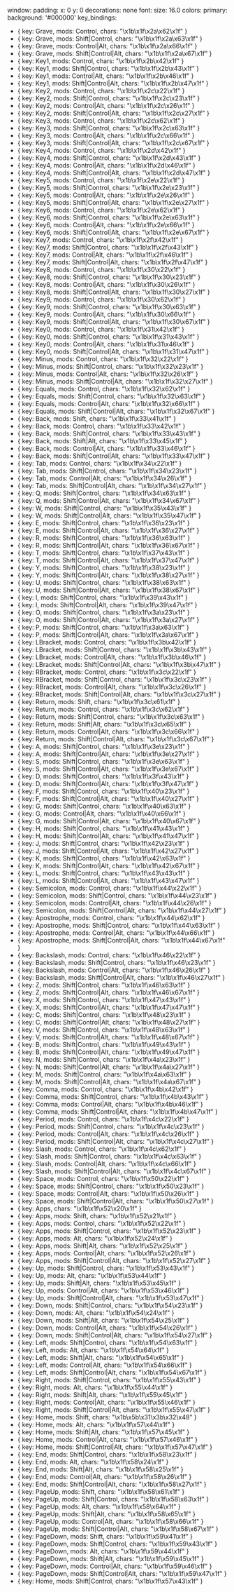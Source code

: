 window:
  padding:
    x: 0
    y: 0
  decorations: none
font:
  size: 16.0
colors:
  primary:
    background: '#000000'
key_bindings:
- { key: Grave, mods: Control, chars: "\x1b\x1f\x2a\x62\x1f" }
- { key: Grave, mods: Shift|Control, chars: "\x1b\x1f\x2a\x63\x1f" }
- { key: Grave, mods: Control|Alt, chars: "\x1b\x1f\x2a\x66\x1f" }
- { key: Grave, mods: Shift|Control|Alt, chars: "\x1b\x1f\x2a\x67\x1f" }
- { key: Key1, mods: Control, chars: "\x1b\x1f\x2b\x42\x1f" }
- { key: Key1, mods: Shift|Control, chars: "\x1b\x1f\x2b\x43\x1f" }
- { key: Key1, mods: Control|Alt, chars: "\x1b\x1f\x2b\x46\x1f" }
- { key: Key1, mods: Shift|Control|Alt, chars: "\x1b\x1f\x2b\x47\x1f" }
- { key: Key2, mods: Control, chars: "\x1b\x1f\x2c\x22\x1f" }
- { key: Key2, mods: Shift|Control, chars: "\x1b\x1f\x2c\x23\x1f" }
- { key: Key2, mods: Control|Alt, chars: "\x1b\x1f\x2c\x26\x1f" }
- { key: Key2, mods: Shift|Control|Alt, chars: "\x1b\x1f\x2c\x27\x1f" }
- { key: Key3, mods: Control, chars: "\x1b\x1f\x2c\x62\x1f" }
- { key: Key3, mods: Shift|Control, chars: "\x1b\x1f\x2c\x63\x1f" }
- { key: Key3, mods: Control|Alt, chars: "\x1b\x1f\x2c\x66\x1f" }
- { key: Key3, mods: Shift|Control|Alt, chars: "\x1b\x1f\x2c\x67\x1f" }
- { key: Key4, mods: Control, chars: "\x1b\x1f\x2d\x42\x1f" }
- { key: Key4, mods: Shift|Control, chars: "\x1b\x1f\x2d\x43\x1f" }
- { key: Key4, mods: Control|Alt, chars: "\x1b\x1f\x2d\x46\x1f" }
- { key: Key4, mods: Shift|Control|Alt, chars: "\x1b\x1f\x2d\x47\x1f" }
- { key: Key5, mods: Control, chars: "\x1b\x1f\x2e\x22\x1f" }
- { key: Key5, mods: Shift|Control, chars: "\x1b\x1f\x2e\x23\x1f" }
- { key: Key5, mods: Control|Alt, chars: "\x1b\x1f\x2e\x26\x1f" }
- { key: Key5, mods: Shift|Control|Alt, chars: "\x1b\x1f\x2e\x27\x1f" }
- { key: Key6, mods: Control, chars: "\x1b\x1f\x2e\x62\x1f" }
- { key: Key6, mods: Shift|Control, chars: "\x1b\x1f\x2e\x63\x1f" }
- { key: Key6, mods: Control|Alt, chars: "\x1b\x1f\x2e\x66\x1f" }
- { key: Key6, mods: Shift|Control|Alt, chars: "\x1b\x1f\x2e\x67\x1f" }
- { key: Key7, mods: Control, chars: "\x1b\x1f\x2f\x42\x1f" }
- { key: Key7, mods: Shift|Control, chars: "\x1b\x1f\x2f\x43\x1f" }
- { key: Key7, mods: Control|Alt, chars: "\x1b\x1f\x2f\x46\x1f" }
- { key: Key7, mods: Shift|Control|Alt, chars: "\x1b\x1f\x2f\x47\x1f" }
- { key: Key8, mods: Control, chars: "\x1b\x1f\x30\x22\x1f" }
- { key: Key8, mods: Shift|Control, chars: "\x1b\x1f\x30\x23\x1f" }
- { key: Key8, mods: Control|Alt, chars: "\x1b\x1f\x30\x26\x1f" }
- { key: Key8, mods: Shift|Control|Alt, chars: "\x1b\x1f\x30\x27\x1f" }
- { key: Key9, mods: Control, chars: "\x1b\x1f\x30\x62\x1f" }
- { key: Key9, mods: Shift|Control, chars: "\x1b\x1f\x30\x63\x1f" }
- { key: Key9, mods: Control|Alt, chars: "\x1b\x1f\x30\x66\x1f" }
- { key: Key9, mods: Shift|Control|Alt, chars: "\x1b\x1f\x30\x67\x1f" }
- { key: Key0, mods: Control, chars: "\x1b\x1f\x31\x42\x1f" }
- { key: Key0, mods: Shift|Control, chars: "\x1b\x1f\x31\x43\x1f" }
- { key: Key0, mods: Control|Alt, chars: "\x1b\x1f\x31\x46\x1f" }
- { key: Key0, mods: Shift|Control|Alt, chars: "\x1b\x1f\x31\x47\x1f" }
- { key: Minus, mods: Control, chars: "\x1b\x1f\x32\x22\x1f" }
- { key: Minus, mods: Shift|Control, chars: "\x1b\x1f\x32\x23\x1f" }
- { key: Minus, mods: Control|Alt, chars: "\x1b\x1f\x32\x26\x1f" }
- { key: Minus, mods: Shift|Control|Alt, chars: "\x1b\x1f\x32\x27\x1f" }
- { key: Equals, mods: Control, chars: "\x1b\x1f\x32\x62\x1f" }
- { key: Equals, mods: Shift|Control, chars: "\x1b\x1f\x32\x63\x1f" }
- { key: Equals, mods: Control|Alt, chars: "\x1b\x1f\x32\x66\x1f" }
- { key: Equals, mods: Shift|Control|Alt, chars: "\x1b\x1f\x32\x67\x1f" }
- { key: Back, mods: Shift, chars: "\x1b\x1f\x33\x41\x1f" }
- { key: Back, mods: Control, chars: "\x1b\x1f\x33\x42\x1f" }
- { key: Back, mods: Shift|Control, chars: "\x1b\x1f\x33\x43\x1f" }
- { key: Back, mods: Shift|Alt, chars: "\x1b\x1f\x33\x45\x1f" }
- { key: Back, mods: Control|Alt, chars: "\x1b\x1f\x33\x46\x1f" }
- { key: Back, mods: Shift|Control|Alt, chars: "\x1b\x1f\x33\x47\x1f" }
- { key: Tab, mods: Control, chars: "\x1b\x1f\x34\x22\x1f" }
- { key: Tab, mods: Shift|Control, chars: "\x1b\x1f\x34\x23\x1f" }
- { key: Tab, mods: Control|Alt, chars: "\x1b\x1f\x34\x26\x1f" }
- { key: Tab, mods: Shift|Control|Alt, chars: "\x1b\x1f\x34\x27\x1f" }
- { key: Q, mods: Shift|Control, chars: "\x1b\x1f\x34\x63\x1f" }
- { key: Q, mods: Shift|Control|Alt, chars: "\x1b\x1f\x34\x67\x1f" }
- { key: W, mods: Shift|Control, chars: "\x1b\x1f\x35\x43\x1f" }
- { key: W, mods: Shift|Control|Alt, chars: "\x1b\x1f\x35\x47\x1f" }
- { key: E, mods: Shift|Control, chars: "\x1b\x1f\x36\x23\x1f" }
- { key: E, mods: Shift|Control|Alt, chars: "\x1b\x1f\x36\x27\x1f" }
- { key: R, mods: Shift|Control, chars: "\x1b\x1f\x36\x63\x1f" }
- { key: R, mods: Shift|Control|Alt, chars: "\x1b\x1f\x36\x67\x1f" }
- { key: T, mods: Shift|Control, chars: "\x1b\x1f\x37\x43\x1f" }
- { key: T, mods: Shift|Control|Alt, chars: "\x1b\x1f\x37\x47\x1f" }
- { key: Y, mods: Shift|Control, chars: "\x1b\x1f\x38\x23\x1f" }
- { key: Y, mods: Shift|Control|Alt, chars: "\x1b\x1f\x38\x27\x1f" }
- { key: U, mods: Shift|Control, chars: "\x1b\x1f\x38\x63\x1f" }
- { key: U, mods: Shift|Control|Alt, chars: "\x1b\x1f\x38\x67\x1f" }
- { key: I, mods: Shift|Control, chars: "\x1b\x1f\x39\x43\x1f" }
- { key: I, mods: Shift|Control|Alt, chars: "\x1b\x1f\x39\x47\x1f" }
- { key: O, mods: Shift|Control, chars: "\x1b\x1f\x3a\x23\x1f" }
- { key: O, mods: Shift|Control|Alt, chars: "\x1b\x1f\x3a\x27\x1f" }
- { key: P, mods: Shift|Control, chars: "\x1b\x1f\x3a\x63\x1f" }
- { key: P, mods: Shift|Control|Alt, chars: "\x1b\x1f\x3a\x67\x1f" }
- { key: LBracket, mods: Control, chars: "\x1b\x1f\x3b\x42\x1f" }
- { key: LBracket, mods: Shift|Control, chars: "\x1b\x1f\x3b\x43\x1f" }
- { key: LBracket, mods: Control|Alt, chars: "\x1b\x1f\x3b\x46\x1f" }
- { key: LBracket, mods: Shift|Control|Alt, chars: "\x1b\x1f\x3b\x47\x1f" }
- { key: RBracket, mods: Control, chars: "\x1b\x1f\x3c\x22\x1f" }
- { key: RBracket, mods: Shift|Control, chars: "\x1b\x1f\x3c\x23\x1f" }
- { key: RBracket, mods: Control|Alt, chars: "\x1b\x1f\x3c\x26\x1f" }
- { key: RBracket, mods: Shift|Control|Alt, chars: "\x1b\x1f\x3c\x27\x1f" }
- { key: Return, mods: Shift, chars: "\x1b\x1f\x3c\x61\x1f" }
- { key: Return, mods: Control, chars: "\x1b\x1f\x3c\x62\x1f" }
- { key: Return, mods: Shift|Control, chars: "\x1b\x1f\x3c\x63\x1f" }
- { key: Return, mods: Shift|Alt, chars: "\x1b\x1f\x3c\x65\x1f" }
- { key: Return, mods: Control|Alt, chars: "\x1b\x1f\x3c\x66\x1f" }
- { key: Return, mods: Shift|Control|Alt, chars: "\x1b\x1f\x3c\x67\x1f" }
- { key: A, mods: Shift|Control, chars: "\x1b\x1f\x3e\x23\x1f" }
- { key: A, mods: Shift|Control|Alt, chars: "\x1b\x1f\x3e\x27\x1f" }
- { key: S, mods: Shift|Control, chars: "\x1b\x1f\x3e\x63\x1f" }
- { key: S, mods: Shift|Control|Alt, chars: "\x1b\x1f\x3e\x67\x1f" }
- { key: D, mods: Shift|Control, chars: "\x1b\x1f\x3f\x43\x1f" }
- { key: D, mods: Shift|Control|Alt, chars: "\x1b\x1f\x3f\x47\x1f" }
- { key: F, mods: Shift|Control, chars: "\x1b\x1f\x40\x23\x1f" }
- { key: F, mods: Shift|Control|Alt, chars: "\x1b\x1f\x40\x27\x1f" }
- { key: G, mods: Shift|Control, chars: "\x1b\x1f\x40\x63\x1f" }
- { key: G, mods: Control|Alt, chars: "\x1b\x1f\x40\x66\x1f" }
- { key: G, mods: Shift|Control|Alt, chars: "\x1b\x1f\x40\x67\x1f" }
- { key: H, mods: Shift|Control, chars: "\x1b\x1f\x41\x43\x1f" }
- { key: H, mods: Shift|Control|Alt, chars: "\x1b\x1f\x41\x47\x1f" }
- { key: J, mods: Shift|Control, chars: "\x1b\x1f\x42\x23\x1f" }
- { key: J, mods: Shift|Control|Alt, chars: "\x1b\x1f\x42\x27\x1f" }
- { key: K, mods: Shift|Control, chars: "\x1b\x1f\x42\x63\x1f" }
- { key: K, mods: Shift|Control|Alt, chars: "\x1b\x1f\x42\x67\x1f" }
- { key: L, mods: Shift|Control, chars: "\x1b\x1f\x43\x43\x1f" }
- { key: L, mods: Shift|Control|Alt, chars: "\x1b\x1f\x43\x47\x1f" }
- { key: Semicolon, mods: Control, chars: "\x1b\x1f\x44\x22\x1f" }
- { key: Semicolon, mods: Shift|Control, chars: "\x1b\x1f\x44\x23\x1f" }
- { key: Semicolon, mods: Control|Alt, chars: "\x1b\x1f\x44\x26\x1f" }
- { key: Semicolon, mods: Shift|Control|Alt, chars: "\x1b\x1f\x44\x27\x1f" }
- { key: Apostrophe, mods: Control, chars: "\x1b\x1f\x44\x62\x1f" }
- { key: Apostrophe, mods: Shift|Control, chars: "\x1b\x1f\x44\x63\x1f" }
- { key: Apostrophe, mods: Control|Alt, chars: "\x1b\x1f\x44\x66\x1f" }
- { key: Apostrophe, mods: Shift|Control|Alt, chars: "\x1b\x1f\x44\x67\x1f" }
- { key: Backslash, mods: Control, chars: "\x1b\x1f\x46\x22\x1f" }
- { key: Backslash, mods: Shift|Control, chars: "\x1b\x1f\x46\x23\x1f" }
- { key: Backslash, mods: Control|Alt, chars: "\x1b\x1f\x46\x26\x1f" }
- { key: Backslash, mods: Shift|Control|Alt, chars: "\x1b\x1f\x46\x27\x1f" }
- { key: Z, mods: Shift|Control, chars: "\x1b\x1f\x46\x63\x1f" }
- { key: Z, mods: Shift|Control|Alt, chars: "\x1b\x1f\x46\x67\x1f" }
- { key: X, mods: Shift|Control, chars: "\x1b\x1f\x47\x43\x1f" }
- { key: X, mods: Shift|Control|Alt, chars: "\x1b\x1f\x47\x47\x1f" }
- { key: C, mods: Shift|Control, chars: "\x1b\x1f\x48\x23\x1f" }
- { key: C, mods: Shift|Control|Alt, chars: "\x1b\x1f\x48\x27\x1f" }
- { key: V, mods: Shift|Control, chars: "\x1b\x1f\x48\x63\x1f" }
- { key: V, mods: Shift|Control|Alt, chars: "\x1b\x1f\x48\x67\x1f" }
- { key: B, mods: Shift|Control, chars: "\x1b\x1f\x49\x43\x1f" }
- { key: B, mods: Shift|Control|Alt, chars: "\x1b\x1f\x49\x47\x1f" }
- { key: N, mods: Shift|Control, chars: "\x1b\x1f\x4a\x23\x1f" }
- { key: N, mods: Shift|Control|Alt, chars: "\x1b\x1f\x4a\x27\x1f" }
- { key: M, mods: Shift|Control, chars: "\x1b\x1f\x4a\x63\x1f" }
- { key: M, mods: Shift|Control|Alt, chars: "\x1b\x1f\x4a\x67\x1f" }
- { key: Comma, mods: Control, chars: "\x1b\x1f\x4b\x42\x1f" }
- { key: Comma, mods: Shift|Control, chars: "\x1b\x1f\x4b\x43\x1f" }
- { key: Comma, mods: Control|Alt, chars: "\x1b\x1f\x4b\x46\x1f" }
- { key: Comma, mods: Shift|Control|Alt, chars: "\x1b\x1f\x4b\x47\x1f" }
- { key: Period, mods: Control, chars: "\x1b\x1f\x4c\x22\x1f" }
- { key: Period, mods: Shift|Control, chars: "\x1b\x1f\x4c\x23\x1f" }
- { key: Period, mods: Control|Alt, chars: "\x1b\x1f\x4c\x26\x1f" }
- { key: Period, mods: Shift|Control|Alt, chars: "\x1b\x1f\x4c\x27\x1f" }
- { key: Slash, mods: Control, chars: "\x1b\x1f\x4c\x62\x1f" }
- { key: Slash, mods: Shift|Control, chars: "\x1b\x1f\x4c\x63\x1f" }
- { key: Slash, mods: Control|Alt, chars: "\x1b\x1f\x4c\x66\x1f" }
- { key: Slash, mods: Shift|Control|Alt, chars: "\x1b\x1f\x4c\x67\x1f" }
- { key: Space, mods: Control, chars: "\x1b\x1f\x50\x22\x1f" }
- { key: Space, mods: Shift|Control, chars: "\x1b\x1f\x50\x23\x1f" }
- { key: Space, mods: Control|Alt, chars: "\x1b\x1f\x50\x26\x1f" }
- { key: Space, mods: Shift|Control|Alt, chars: "\x1b\x1f\x50\x27\x1f" }
- { key: Apps, chars: "\x1b\x1f\x52\x20\x1f" }
- { key: Apps, mods: Shift, chars: "\x1b\x1f\x52\x21\x1f" }
- { key: Apps, mods: Control, chars: "\x1b\x1f\x52\x22\x1f" }
- { key: Apps, mods: Shift|Control, chars: "\x1b\x1f\x52\x23\x1f" }
- { key: Apps, mods: Alt, chars: "\x1b\x1f\x52\x24\x1f" }
- { key: Apps, mods: Shift|Alt, chars: "\x1b\x1f\x52\x25\x1f" }
- { key: Apps, mods: Control|Alt, chars: "\x1b\x1f\x52\x26\x1f" }
- { key: Apps, mods: Shift|Control|Alt, chars: "\x1b\x1f\x52\x27\x1f" }
- { key: Up, mods: Shift|Control, chars: "\x1b\x1f\x53\x43\x1f" }
- { key: Up, mods: Alt, chars: "\x1b\x1f\x53\x44\x1f" }
- { key: Up, mods: Shift|Alt, chars: "\x1b\x1f\x53\x45\x1f" }
- { key: Up, mods: Control|Alt, chars: "\x1b\x1f\x53\x46\x1f" }
- { key: Up, mods: Shift|Control|Alt, chars: "\x1b\x1f\x53\x47\x1f" }
- { key: Down, mods: Shift|Control, chars: "\x1b\x1f\x54\x23\x1f" }
- { key: Down, mods: Alt, chars: "\x1b\x1f\x54\x24\x1f" }
- { key: Down, mods: Shift|Alt, chars: "\x1b\x1f\x54\x25\x1f" }
- { key: Down, mods: Control|Alt, chars: "\x1b\x1f\x54\x26\x1f" }
- { key: Down, mods: Shift|Control|Alt, chars: "\x1b\x1f\x54\x27\x1f" }
- { key: Left, mods: Shift|Control, chars: "\x1b\x1f\x54\x63\x1f" }
- { key: Left, mods: Alt, chars: "\x1b\x1f\x54\x64\x1f" }
- { key: Left, mods: Shift|Alt, chars: "\x1b\x1f\x54\x65\x1f" }
- { key: Left, mods: Control|Alt, chars: "\x1b\x1f\x54\x66\x1f" }
- { key: Left, mods: Shift|Control|Alt, chars: "\x1b\x1f\x54\x67\x1f" }
- { key: Right, mods: Shift|Control, chars: "\x1b\x1f\x55\x43\x1f" }
- { key: Right, mods: Alt, chars: "\x1b\x1f\x55\x44\x1f" }
- { key: Right, mods: Shift|Alt, chars: "\x1b\x1f\x55\x45\x1f" }
- { key: Right, mods: Control|Alt, chars: "\x1b\x1f\x55\x46\x1f" }
- { key: Right, mods: Shift|Control|Alt, chars: "\x1b\x1f\x55\x47\x1f" }
- { key: Home, mods: Shift, chars: "\x1b\x5b\x31\x3b\x32\x48" }
- { key: Home, mods: Alt, chars: "\x1b\x1f\x57\x44\x1f" }
- { key: Home, mods: Shift|Alt, chars: "\x1b\x1f\x57\x45\x1f" }
- { key: Home, mods: Control|Alt, chars: "\x1b\x1f\x57\x46\x1f" }
- { key: Home, mods: Shift|Control|Alt, chars: "\x1b\x1f\x57\x47\x1f" }
- { key: End, mods: Shift|Control, chars: "\x1b\x1f\x58\x23\x1f" }
- { key: End, mods: Alt, chars: "\x1b\x1f\x58\x24\x1f" }
- { key: End, mods: Shift|Alt, chars: "\x1b\x1f\x58\x25\x1f" }
- { key: End, mods: Control|Alt, chars: "\x1b\x1f\x58\x26\x1f" }
- { key: End, mods: Shift|Control|Alt, chars: "\x1b\x1f\x58\x27\x1f" }
- { key: PageUp, mods: Shift, chars: "\x1b\x1f\x58\x61\x1f" }
- { key: PageUp, mods: Shift|Control, chars: "\x1b\x1f\x58\x63\x1f" }
- { key: PageUp, mods: Alt, chars: "\x1b\x1f\x58\x64\x1f" }
- { key: PageUp, mods: Shift|Alt, chars: "\x1b\x1f\x58\x65\x1f" }
- { key: PageUp, mods: Control|Alt, chars: "\x1b\x1f\x58\x66\x1f" }
- { key: PageUp, mods: Shift|Control|Alt, chars: "\x1b\x1f\x58\x67\x1f" }
- { key: PageDown, mods: Shift, chars: "\x1b\x1f\x59\x41\x1f" }
- { key: PageDown, mods: Shift|Control, chars: "\x1b\x1f\x59\x43\x1f" }
- { key: PageDown, mods: Alt, chars: "\x1b\x1f\x59\x44\x1f" }
- { key: PageDown, mods: Shift|Alt, chars: "\x1b\x1f\x59\x45\x1f" }
- { key: PageDown, mods: Control|Alt, chars: "\x1b\x1f\x59\x46\x1f" }
- { key: PageDown, mods: Shift|Control|Alt, chars: "\x1b\x1f\x59\x47\x1f" }
- { key: Home, mods: Shift|Control, chars: "\x1b\x1f\x57\x43\x1f" }
